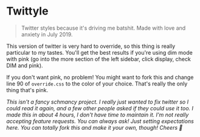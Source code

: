 # Twittyle

> Twitter styles because it's driving me batshit. Made with love and anxiety in July 2019.

This version of twitter is very hard to override, so this thing is really particular to my tastes. You'll get the best results if you're using dim mode with pink (go into the more section of the left sidebar, click display, check DIM and pink).

If you don't want pink, no problem! You might want to fork this and change line 90 of `override.css` to the color of your choice. That's really the only thing that's pink.

_This isn't a fancy schmancy project. I really just wanted to fix twitter so I could read it again, and a few other people asked if they could use it too. I made this in about 4 hours, I don't have time to maintain it. I'm not really accepting feature requests. You can always ask! Just setting expectations here. You can totally fork this and make it your own, though! Cheers 🍻_

